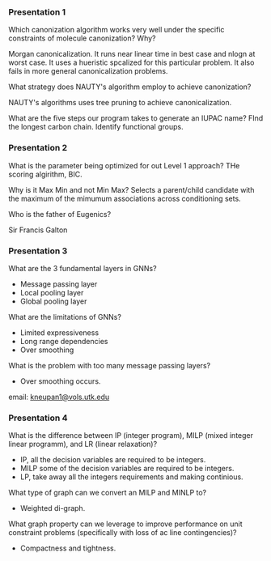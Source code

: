 ### Presentation 1
Which canonization algorithm works very well under the specific constraints of molecule canonization? Why?

Morgan canonicalization. It runs near linear time in best case and nlogn at worst case. It uses a hueristic spcalized for this particular problem. It also fails in more general canonicalization problems.

What strategy does NAUTY's algorithm employ to achieve canonization?

NAUTY's algorithms uses tree pruning to achieve canonicalization.

What are the five steps our program takes to generate an IUPAC name?
FInd the longest carbon chain.
Identify functional groups.


### Presentation 2

What is the parameter being optimized for out Level 1 approach?
THe scoring algirithm, BIC.

Why is it Max Min and not Min Max?
Selects a parent/child candidate with the maximum of the mimumum associations across conditioning sets.

Who is the father of Eugenics?

Sir Francis Galton


### Presentation 3
What are the 3 fundamental layers in GNNs?
- Message passing layer
- Local pooling layer
- Global pooling layer

What are the limitations of GNNs?
- Limited expressiveness
- Long range dependencies
- Over smoothing

What is the problem with too many message passing layers?
- Over smoothing occurs. 

email: kneupan1@vols.utk.edu

### Presentation 4

What is the difference between IP (integer program), MILP (mixed integer linear programm), and LR (linear relaxation)?
- IP, all the decision variables are required to be integers.
- MILP some of the decision variables are required to be integers.
- LP, take away all the integers requirements and making continious.

What type of graph can we convert an MILP and MINLP to?
- Weighted di-graph.

What graph property can we leverage to improve performance on unit constraint problems (specifically with loss of ac line contingencies)?
- Compactness and tightness.